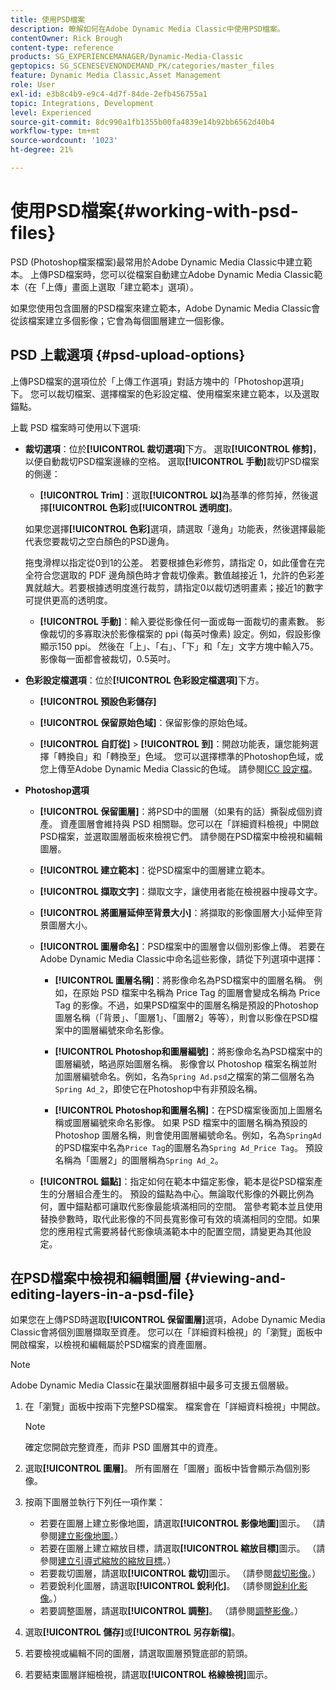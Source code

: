 ```yaml
---
title: 使用PSD檔案
description: 瞭解如何在Adobe Dynamic Media Classic中使用PSD檔案。
contentOwner: Rick Brough
content-type: reference
products: SG_EXPERIENCEMANAGER/Dynamic-Media-Classic
geptopics: SG_SCENESEVENONDEMAND_PK/categories/master_files
feature: Dynamic Media Classic,Asset Management
role: User
exl-id: e3b8c4b9-e9c4-4d7f-84de-2efb456755a1
topic: Integrations, Development
level: Experienced
source-git-commit: 8dc990a1fb1355b00fa4839e14b92bb6562d40b4
workflow-type: tm+mt
source-wordcount: '1023'
ht-degree: 21%

---
```


# 使用PSD檔案{#working-with-psd-files}

<!--   USED TO BE AN OPTION UNDER COLOR PROFILE OPTIONS * **Convert To sRGB (default)**: Converts to sRGB (Standard Red Green Blue). sRGB is the recommended color space for displaying images on Web pages. -->

PSD (Photoshop檔案檔案)最常用於Adobe Dynamic Media Classic中建立範本。 上傳PSD檔案時，您可以從檔案自動建立Adobe Dynamic Media Classic範本（在「上傳」畫面上選取「建立範本」選項）。

如果您使用包含圖層的PSD檔案來建立範本，Adobe Dynamic Media Classic會從該檔案建立多個影像；它會為每個圖層建立一個影像。

## PSD 上載選項 {#psd-upload-options}

上傳PSD檔案的選項位於「上傳工作選項」對話方塊中的「Photoshop選項」下。 您可以裁切檔案、選擇檔案的色彩設定檔、使用檔案來建立範本，以及選取錨點。

上載 PSD 檔案時可使用以下選項:

* **裁切選項**：位於&#x200B;**[!UICONTROL 裁切選項]**&#x200B;下方。 選取&#x200B;**[!UICONTROL 修剪]**，以便自動裁切PSD檔案邊緣的空格。 選取&#x200B;**[!UICONTROL 手動]**&#x200B;裁切PSD檔案的側邊：

   * **[!UICONTROL Trim]**：選取&#x200B;**[!UICONTROL 以]**&#x200B;為基準的修剪掉，然後選擇&#x200B;**[!UICONTROL 色彩]**&#x200B;或&#x200B;**[!UICONTROL 透明度]**。

  如果您選擇&#x200B;**[!UICONTROL 色彩]**&#x200B;選項，請選取「邊角」功能表，然後選擇最能代表您要裁切之空白顏色的PSD邊角。

  拖曳滑桿以指定從0到1的公差。 若要根據色彩修剪，請指定 0，如此僅會在完全符合您選取的 PDF 邊角顏色時才會裁切像素。數值越接近 1，允許的色彩差異就越大。若要根據透明度進行裁剪，請指定0以裁切透明畫素；接近1的數字可提供更高的透明度。

   * **[!UICONTROL 手動]**：輸入要從影像任何一面或每一面裁切的畫素數。 影像裁切的多寡取決於影像檔案的 ppi (每英吋像素) 設定。例如，假設影像顯示150 ppi。 然後在「上」、「右」、「下」和「左」文字方塊中輸入75。 影像每一面都會被裁切，0.5英吋。

* **色彩設定檔選項**：位於&#x200B;**[!UICONTROL 色彩設定檔選項]**&#x200B;下方。

   * **[!UICONTROL 預設色彩儲存]**

   * **[!UICONTROL 保留原始色域]**：保留影像的原始色域。

   * **[!UICONTROL 自訂從]** > **[!UICONTROL 到]**：開啟功能表，讓您能夠選擇「轉換自」和「轉換至」色域。 您可以選擇標準的Photoshop色域，或您上傳至Adobe Dynamic Media Classic的色域。 請參閱[ICC 設定檔](/help/using/icc-profiles.md)。

* **Photoshop選項**

   * **[!UICONTROL 保留圖層]**：將PSD中的圖層（如果有的話）撕裂成個別資產。 資產圖層會維持與 PSD 相關聯。您可以在「詳細資料檢視」中開啟PSD檔案，並選取圖層面板來檢視它們。 請參閱在PSD檔案中檢視和編輯圖層。

   * **[!UICONTROL 建立範本]**：從PSD檔案中的圖層建立範本。

   * **[!UICONTROL 擷取文字]**：擷取文字，讓使用者能在檢視器中搜尋文字。

   * **[!UICONTROL 將圖層延伸至背景大小]**：將擷取的影像圖層大小延伸至背景圖層大小。

   * **[!UICONTROL 圖層命名]**：PSD檔案中的圖層會以個別影像上傳。 若要在Adobe Dynamic Media Classic中命名這些影像，請從下列選項中選擇：

      * **[!UICONTROL 圖層名稱]**：將影像命名為PSD檔案中的圖層名稱。 例如，在原始 PSD 檔案中名稱為 Price Tag 的圖層會變成名稱為 Price Tag 的影像。不過，如果PSD檔案中的圖層名稱是預設的Photoshop圖層名稱（「背景」、「圖層1」、「圖層2」等等），則會以影像在PSD檔案中的圖層編號來命名影像。<!-- not their default layer names -->

      * **[!UICONTROL Photoshop和圖層編號]**：將影像命名為PSD檔案中的圖層編號，略過原始圖層名稱。 影像會以 Photoshop 檔案名稱並附加圖層編號命名。例如，名為`Spring Ad.psd`之檔案的第二個層名為`Spring Ad_2`，即使它在Photoshop中有非預設名稱。

      * **[!UICONTROL Photoshop和圖層名稱]**：在PSD檔案後面加上圖層名稱或圖層編號來命名影像。 如果 PSD 檔案中的圖層名稱為預設的 Photoshop 圖層名稱，則會使用圖層編號命名。例如，名為`SpringAd`的PSD檔案中名為`Price Tag`的圖層名為`Spring Ad_Price Tag`。 預設名稱為「圖層2」的圖層稱為`Spring Ad_2`。

   * **[!UICONTROL 錨點]**：指定如何在範本中錨定影像，範本是從PSD檔案產生的分層組合產生的。 預設的錨點為中心。無論取代影像的外觀比例為何，置中錨點都可讓取代影像最能填滿相同的空間。 當參考範本並且使用替換參數時，取代此影像的不同長寬影像可有效的填滿相同的空間。如果您的應用程式需要將替代影像填滿範本中的配置空間，請變更為其他設定。

## 在PSD檔案中檢視和編輯圖層 {#viewing-and-editing-layers-in-a-psd-file}

如果您在上傳PSD時選取&#x200B;**[!UICONTROL 保留圖層]**&#x200B;選項，Adobe Dynamic Media Classic會將個別圖層擷取至資產。 您可以在「詳細資料檢視」的「瀏覽」面板中開啟檔案，以檢視和編輯屬於PSD檔案的資產圖層。

>[!NOTE]
>
>Adobe Dynamic Media Classic在巢狀圖層群組中最多可支援五個層級。

1. 在「瀏覽」面板中按兩下完整PSD檔案。 檔案會在「詳細資料檢視」中開啟。

   >[!NOTE]
   >
   >確定您開啟完整資產，而非 PSD 圖層其中的資產。

1. 選取&#x200B;**[!UICONTROL 圖層]**。 所有圖層在「圖層」面板中皆會顯示為個別影像。
1. 按兩下圖層並執行下列任一項作業：

   * 若要在圖層上建立影像地圖，請選取&#x200B;**[!UICONTROL 影像地圖]**&#x200B;圖示。 （請參閱[建立影像地圖](creating-image-maps.md#creating_image_maps)。）
   * 若要在圖層上建立縮放目標，請選取&#x200B;**[!UICONTROL 縮放目標]**&#x200B;圖示。 （請參閱[建立引導式縮放的縮放目標](creating-zoom-targets-guided-zoom.md#creating_zoom_targets_for_guided_zoom)。）
   * 若要裁切圖層，請選取&#x200B;**[!UICONTROL 裁切]**&#x200B;圖示。 （請參閱[裁切影像](cropping-image.md#cropping_an_image)。）
   * 若要銳利化圖層，請選取&#x200B;**[!UICONTROL 銳利化]**。 （請參閱[銳利化影像](sharpening-image.md#sharpening_an_image)。）
   * 若要調整圖層，請選取&#x200B;**[!UICONTROL 調整]**。 （請參閱[調整影像](adjusting-image.md#adjusting_an_image)。）

1. 選取&#x200B;**[!UICONTROL 儲存]**&#x200B;或&#x200B;**[!UICONTROL 另存新檔]**。
1. 若要檢視或編輯不同的圖層，請選取圖層預覽底部的箭頭。
1. 若要結束圖層詳細檢視，請選取&#x200B;**[!UICONTROL 格線檢視]**&#x200B;圖示。

